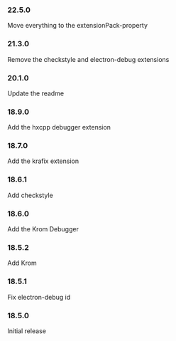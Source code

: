 ### 22.5.0

Move everything to the extensionPack-property

### 21.3.0

Remove the checkstyle and electron-debug extensions

### 20.1.0

Update the readme

### 18.9.0

Add the hxcpp debugger extension

### 18.7.0

Add the krafix extension

### 18.6.1

Add checkstyle

### 18.6.0

Add the Krom Debugger

### 18.5.2

Add Krom

### 18.5.1

Fix electron-debug id

### 18.5.0

Initial release
